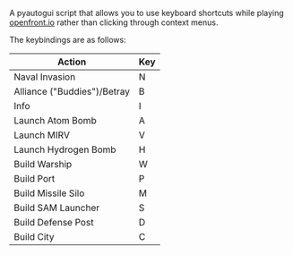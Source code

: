 A pyautogui script that allows you to use keyboard shortcuts while playing [openfront.io](https://openfront.io) rather than clicking through context menus.

The keybindings are as follows:

| Action | Key |
| ------ | --- |
| Naval Invasion | N |
| Alliance ("Buddies")/Betray | B |
| Info | I |
| Launch Atom Bomb | A |
| Launch MIRV | V |
| Launch Hydrogen Bomb | H |
| Build Warship | W |
| Build Port | P |
| Build Missile Silo | M |
| Build SAM Launcher | S |
| Build Defense Post | D |
| Build City | C |





